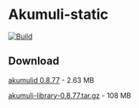 # Akumuli-static

[![Build](https://github.com/webfolderio/Akumuli-static/workflows/akumuli-static/badge.svg)](https://github.com/webfolderio/Akumuli-static/actions)

## Download

[akumulid 0.8.77](https://github.com/webfolderio/Akumuli-static/releases/download/0.8.77/akumuli-0.8.77.tar.gz) - 2.63 MB

[akumuli-library-0.8.77.tar.gz](https://github.com/webfolderio/Akumuli-static/releases/download/0.8.77/akumuli-library-0.8.77.tar.gz) - 108 MB
